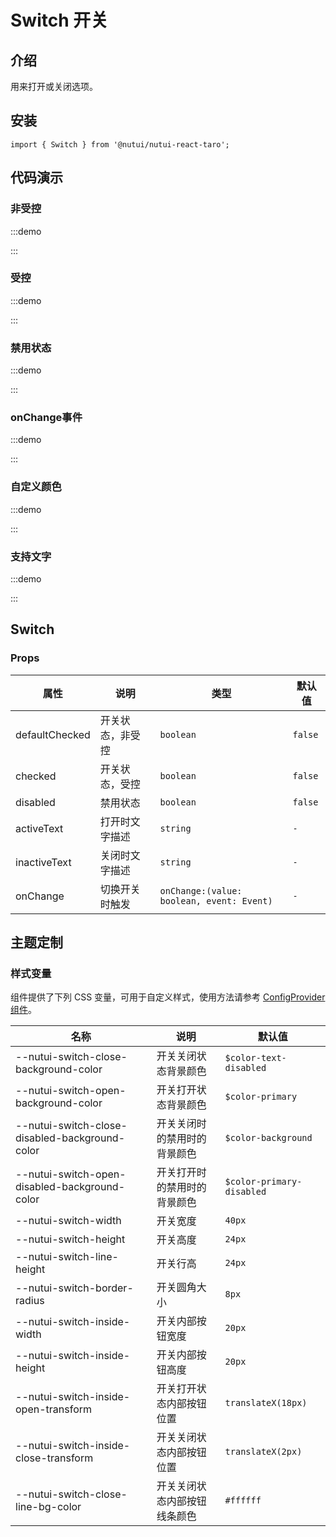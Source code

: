 # Switch 开关

## 介绍

用来打开或关闭选项。

## 安装

```tsx
import { Switch } from '@nutui/nutui-react-taro';
```

## 代码演示

### 非受控

:::demo

<CodeBlock src='taro/demo1.tsx'></CodeBlock>

:::

### 受控

:::demo

<CodeBlock src='taro/demo2.tsx'></CodeBlock>

:::

### 禁用状态

:::demo

<CodeBlock src='taro/demo3.tsx'></CodeBlock>

:::

### onChange事件

:::demo

<CodeBlock src='taro/demo4.tsx'></CodeBlock>

:::

### 自定义颜色

:::demo

<CodeBlock src='taro/demo5.tsx'></CodeBlock>

:::

### 支持文字

:::demo

<CodeBlock src='taro/demo6.tsx'></CodeBlock>

:::

## Switch

### Props

| 属性 | 说明 | 类型 | 默认值 |
| --- | --- | --- | --- |
| defaultChecked | 开关状态，非受控 | `boolean` | `false` |
| checked | 开关状态，受控 | `boolean` | `false` |
| disabled | 禁用状态 | `boolean` | `false` |
| activeText | 打开时文字描述 | `string` | `-` |
| inactiveText | 关闭时文字描述 | `string` | `-` |
| onChange | 切换开关时触发 | `onChange:(value: boolean, event: Event)` | `-` |

## 主题定制

### 样式变量

组件提供了下列 CSS 变量，可用于自定义样式，使用方法请参考 [ConfigProvider 组件](#/zh-CN/component/configprovider)。

| 名称 | 说明 | 默认值 |
| --- | --- | --- |
| \--nutui-switch-close-background-color | 开关关闭状态背景颜色 | `$color-text-disabled` |
| \--nutui-switch-open-background-color | 开关打开状态背景颜色 | `$color-primary` |
| \--nutui-switch-close-disabled-background-color | 开关关闭时的禁用时的背景颜色 | `$color-background` |
| \--nutui-switch-open-disabled-background-color | 开关打开时的禁用时的背景颜色 | `$color-primary-disabled` |
| \--nutui-switch-width | 开关宽度 | `40px` |
| \--nutui-switch-height | 开关高度 | `24px` |
| \--nutui-switch-line-height | 开关行高 | `24px` |
| \--nutui-switch-border-radius | 开关圆角大小 | `8px` |
| \--nutui-switch-inside-width | 开关内部按钮宽度 | `20px` |
| \--nutui-switch-inside-height | 开关内部按钮高度 | `20px` |
| \--nutui-switch-inside-open-transform | 开关打开状态内部按钮位置 | `translateX(18px)` |
| \--nutui-switch-inside-close-transform | 开关关闭状态内部按钮位置 | `translateX(2px)` |
| \--nutui-switch-close-line-bg-color | 开关关闭状态内部按钮线条颜色 | `#ffffff` |